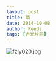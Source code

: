 ```yaml
---
layout: post
title: 踊
date: 2014-10-08
author: Reeds
tags: [吉光片羽]
---
```


 ![fzly020.jpg](https://s2.loli.net/2022/01/16/MRewOnjCX2JESIG.jpg)

